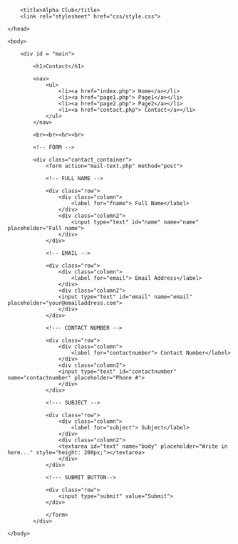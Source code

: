 

<html>
	<head>
	
		<title>Alpha Club</title>
		<link rel="stylesheet" href="css/style.css">
	
	</head>
	
	<body>
		
		<div id = "main">
			
			<h1>Contact</h1>
			
			<nav>
				<ul>
					<li><a href="index.php"> Home</a></li>
					<li><a href="page1.php"> Page1</a></li>
					<li><a href="page2.php"> Page2</a></li>
					<li><a href="contact.php"> Contact</a></li>
				</ul>
			</nav>

			<br><br><hr><br>
			
			<!-- FORM -->
			
			<div class="contact_container">
				<form action="mail-text.php" method="post">
				
				<!-- FULL NAME -->
				
				<div class="row">
					<div class="column">
						<label for="fname"> Full Name</label>
					</div>
					<div class="column2">
						<input type="text" id="name" name="name" placeholder="Full name">
					</div>
				</div>
				
				<!-- EMAIL -->
			
				<div class="row">
					<div class="column">
						<label for="email"> Email Address</label>
					</div>
					<div class="column2">
					<input type="text" id="email" name="email" placeholder="your@emailaddress.com">
					</div>
				</div>
			
				<!--- CONTACT NUMBER -->
				
				<div class="row">
					<div class="column">
						<label for="contactnumber"> Contact Number</label>
					</div>
					<div class="column2">
					<input type="text" id="contactnumber" name="contactnumber" placeholder="Phone #">
					</div>
				</div>
				
				<!--- SUBJECT -->
				
				<div class="row">
					<div class="column">
						<label for="subject"> Subject</label>
					</div>
					<div class="column2">
					<textarea id="text" name="body" placeholder="Write in here..." style="height: 200px;"></textarea>
					</div>
				</div>
				
				<!--- SUBMIT BUTTON-->
				
				<div class="row">
					<input type="submit" value="Submit">
				</div>
				
				</form>
			</div>
	
	</body>
	
	
</html>

